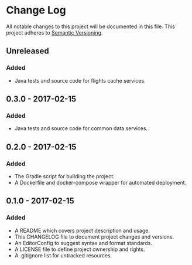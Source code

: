 # Change Log

All notable changes to this project will be documented in this file. This
project adheres to [Semantic Versioning](http://semver.org).

## Unreleased

### Added

  - Java tests and source code for flights cache services.
  
## 0.3.0 - 2017-02-15

### Added

  - Java tests and source code for common data services.

## 0.2.0 - 2017-02-15

### Added

  - The Gradle script for building the project.
  - A Dockerfile and docker-compose wrapper for automated deployment.

## 0.1.0 - 2017-02-15

### Added

  - A README which covers project description and usage.
  - This CHANGELOG file to document project changes and versions.
  - An EditorConfig to suggest syntax and format standards.
  - A LICENSE file to define project ownership and rights.
  - A .gitignore list for untracked resources.
